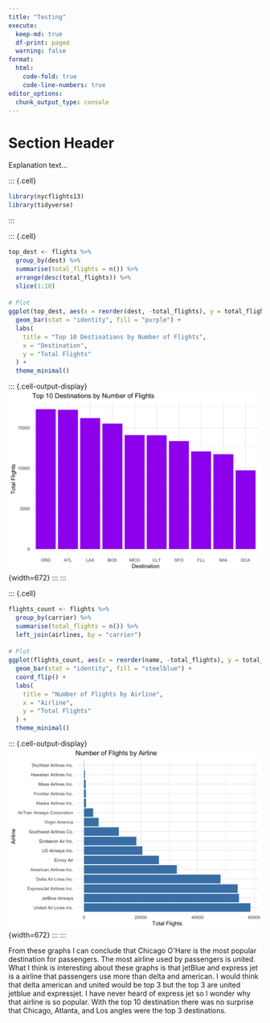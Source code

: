 ```yaml
---
title: "Testing"
execute:
  keep-md: true
  df-print: paged
  warning: false
format:
  html:
    code-fold: true
    code-line-numbers: true
editor_options: 
  chunk_output_type: console
---
```






# Section Header

Explanation text...



::: {.cell}

```{.r .cell-code}
library(nycflights13)
library(tidyverse)
```
:::

::: {.cell}

```{.r .cell-code}
top_dest <- flights %>%
  group_by(dest) %>%
  summarise(total_flights = n()) %>%
  arrange(desc(total_flights)) %>%
  slice(1:10)

# Plot
ggplot(top_dest, aes(x = reorder(dest, -total_flights), y = total_flights)) +
  geom_bar(stat = "identity", fill = "purple") +
  labs(
    title = "Top 10 Destinations by Number of Flights",
    x = "Destination",
    y = "Total Flights"
  ) +
  theme_minimal()
```

::: {.cell-output-display}
![](task_files/figure-html/unnamed-chunk-2-1.png){width=672}
:::
:::

::: {.cell}

```{.r .cell-code}
flights_count <- flights %>%
  group_by(carrier) %>%
  summarise(total_flights = n()) %>%
  left_join(airlines, by = "carrier")

# Plot
ggplot(flights_count, aes(x = reorder(name, -total_flights), y = total_flights)) +
  geom_bar(stat = "identity", fill = "steelblue") +
  coord_flip() +
  labs(
    title = "Number of Flights by Airline",
    x = "Airline",
    y = "Total Flights"
  ) +
  theme_minimal()
```

::: {.cell-output-display}
![](task_files/figure-html/unnamed-chunk-3-1.png){width=672}
:::
:::



From these graphs I can conclude that Chicago O'Hare is the most popular destination for passengers. The most airline used by passengers is united. What I think is interesting about these graphs is that jetBlue and express jet is a airline that passengers use more than delta and american. I would think that delta american and united would be top 3 but the top 3 are united jetblue and expressjet. I have never heard of express jet so I wonder why that airline is so popular. With the top 10 destination there was no surprise that Chicago, Atlanta, and Los angles were the top 3 destinations.
